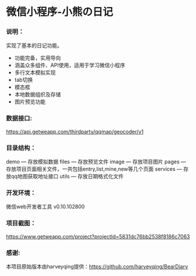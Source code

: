 # 微信小程序-小熊の日记

### 说明：

实现了基本的日记功能。
- 功能完备，实用导向
- 涵盖众多组件、API使用，适用于学习微信小程序
- 多行文本模拟实现
- tab切换
- 模态框
- 本地数据组织及存储
- 图片预览功能

### 数据接口:

https://api.getweapp.com/thirdparty/qqmap/geocoder/v1

### 目录结构：

demo — 存放模拟数据
files — 存放预览文件
image — 存放项目图片
pages — 存放项目页面相关文件，一共包括entry,list,mine,new等几个页面
services — 存放qq地图获取地址接口
utils — 存放日期格式化文件

### 开发环境：

微信web开发者工具 v0.10.102800

### 项目截图：

https://www.getweapp.com/project?projectId=5831dc76bb2538f8186c7063

### 感谢:

本项目原始版本由harveyqing提供：https://github.com/harveyqing/BearDiary
